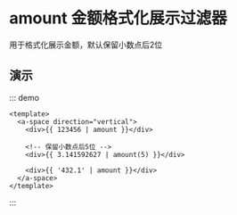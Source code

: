 # amount 金额格式化展示过滤器

用于格式化展示金额，默认保留小数点后2位

## 演示
::: demo
```vue
<template>
  <a-space direction="vertical">
    <div>{{ 123456 | amount }}</div>

    <!-- 保留小数点后5位 -->
    <div>{{ 3.141592627 | amount(5) }}</div>

    <div>{{ '432.1' | amount }}</div>
  </a-space>
</template>
```
:::